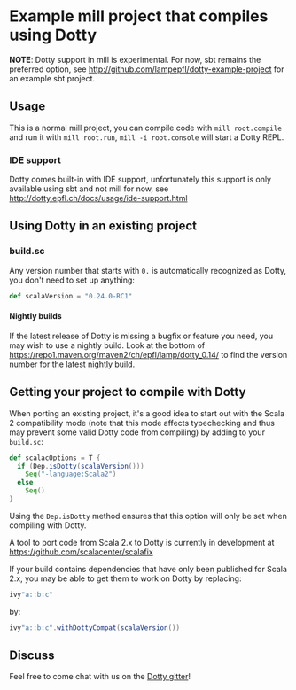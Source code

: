 # Example mill project that compiles using Dotty

**NOTE**: Dotty support in mill is experimental. For now, sbt remains the
preferred option, see http://github.com/lampepfl/dotty-example-project for an
example sbt project.

## Usage

This is a normal mill project, you can compile code with `mill root.compile` and run it
with `mill root.run`, `mill -i root.console` will start a Dotty REPL.

### IDE support

Dotty comes built-in with IDE support, unfortunately this support is only
available using sbt and not mill for now, see http://dotty.epfl.ch/docs/usage/ide-support.html

## Using Dotty in an existing project

### build.sc
Any version number that starts with `0.` is automatically recognized as Dotty,
you don't need to set up anything:

```scala
def scalaVersion = "0.24.0-RC1"
```

#### Nightly builds
If the latest release of Dotty is missing a bugfix or feature you need, you may
wish to use a nightly build. Look at the bottom of
https://repo1.maven.org/maven2/ch/epfl/lamp/dotty_0.14/ to find the version
number for the latest nightly build.

## Getting your project to compile with Dotty

When porting an existing project, it's a good idea to start out with the Scala 2
compatibility mode (note that this mode affects typechecking and thus may
prevent some valid Dotty code from compiling) by adding to your `build.sc`:

```scala
def scalacOptions = T {
  if (Dep.isDotty(scalaVersion()))
    Seq("-language:Scala2")
  else
    Seq()
}
```

Using the `Dep.isDotty` method ensures that this option will only be set when
compiling with Dotty.

A tool to port code from Scala 2.x to Dotty is currently in development at
https://github.com/scalacenter/scalafix

If your build contains dependencies that have only been published for Scala 2.x,
you may be able to get them to work on Dotty by replacing:

```scala
ivy"a::b:c"
```

by:

```scala
ivy"a::b:c".withDottyCompat(scalaVersion())
```

## Discuss

Feel free to come chat with us on the
[Dotty gitter](http://gitter.im/lampepfl/dotty)!
